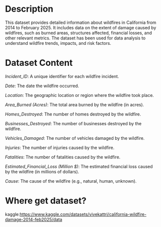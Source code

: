 # Description
This dataset provides detailed information about wildfires in California from 2014 to February 2025. It includes data on the extent of damage caused by wildfires, such as burned areas, structures affected, financial losses, and other relevant metrics. The dataset has been used for data analysis to understand wildfire trends, impacts, and risk factors.
# Dataset Content

*Incident_ID*: A unique identifier for each wildfire incident.

*Date*: The date the wildfire occurred.

*Location*: The geographic location or region where the wildfire took place.

*Area_Burned (Acres)*: The total area burned by the wildfire (in acres).

*Homes_Destroyed*: The number of homes destroyed by the wildfire.

*Businesses_Destroyed*: The number of businesses destroyed by the wildfire.

*Vehicles_Damaged*: The number of vehicles damaged by the wildfire.

*Injuries*: The number of injuries caused by the wildfire.

*Fatalities*: The number of fatalities caused by the wildfire.

*Estimated_Financial_Loss (Million $)*: The estimated financial loss caused by the wildfire (in millions of dollars).

*Cause*: The cause of the wildfire (e.g., natural, human, unknown).

# Where get dataset?
kaggle:https://www.kaggle.com/datasets/vivekattri/california-wildfire-damage-2014-feb2025/data
